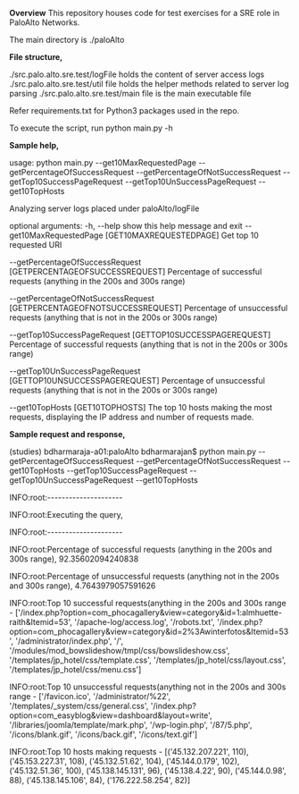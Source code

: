 <b>Overview</b>
This repository houses code for test exercises for a SRE role in PaloAlto Networks.

The main directory is
./paloAlto

<b>File structure,</b>

./src.palo.alto.sre.test/logFile holds the content of server access logs
./src.palo.alto.sre.test/util file holds the helper methods related to server log parsing
./src.palo.alto.sre.test/main file is the main executable file

Refer requirements.txt for Python3 packages used in the repo.

To execute the script, run  python main.py -h

<b>Sample help,</b>

usage: python main.py --get10MaxRequestedPage --getPercentageOfSuccessRequest --getPercentageOfNotSuccessRequest --getTop10SuccessPageRequest --getTop10UnSuccessPageRequest --get10TopHosts

Analyzing server logs placed under paloAlto/logFile


optional arguments:
  -h, --help            show this help message and exit
  --get10MaxRequestedPage [GET10MAXREQUESTEDPAGE]
                        Get top 10 requested URI
												
  --getPercentageOfSuccessRequest [GETPERCENTAGEOFSUCCESSREQUEST]
                        Percentage of successful requests (anything in the 200s and 300s range)
												
  --getPercentageOfNotSuccessRequest [GETPERCENTAGEOFNOTSUCCESSREQUEST]
                        Percentage of unsuccessful requests (anything that is not in the 200s or 300s range)
												
  --getTop10SuccessPageRequest [GETTOP10SUCCESSPAGEREQUEST]
                        Percentage of successful requests (anything that is not in the 200s or 300s range)
												
  --getTop10UnSuccessPageRequest [GETTOP10UNSUCCESSPAGEREQUEST]
                        Percentage of unsuccessful requests (anything that is not in the 200s or 300s range)
												
  --get10TopHosts [GET10TOPHOSTS]
                        The top 10 hosts making the most requests, displaying the IP address and number of requests made.
												
<b>Sample request and response,</b>

(studies) bdharmaraja-a01:paloAlto bdharmarajan$ python main.py --getPercentageOfSuccessRequest --getPercentageOfNotSuccessRequest --get10TopHosts  --getTop10SuccessPageRequest --getTop10UnSuccessPageRequest --get10TopHosts

INFO:root:---------------------

INFO:root:Executing the query,

INFO:root:---------------------

INFO:root:Percentage of successful requests (anything in the 200s and 300s range),
92.35602094240838

INFO:root:Percentage of unsuccessful requests (anything not in the 200s and 300s range),
4.7643979057591626

INFO:root:Top 10 successful requests(anything in the 200s and 300s range - 
['/index.php?option=com_phocagallery&view=category&id=1:almhuette-raith&Itemid=53', '/apache-log/access.log', '/robots.txt', '/index.php?option=com_phocagallery&view=category&id=2%3Awinterfotos&Itemid=53', '/administrator/index.php', '/', '/modules/mod_bowslideshow/tmpl/css/bowslideshow.css', '/templates/jp_hotel/css/template.css', '/templates/jp_hotel/css/layout.css', '/templates/jp_hotel/css/menu.css']

INFO:root:Top 10 unsuccessful requests(anything not in the 200s and 300s range - 
['/favicon.ico', '/administrator/%22', '/templates/_system/css/general.css', '/index.php?option=com_easyblog&view=dashboard&layout=write', '/libraries/joomla/template/mark.php', '/wp-login.php', '/87/5.php', '/icons/blank.gif', '/icons/back.gif', '/icons/text.gif']

INFO:root:Top 10 hosts making requests - 
[('45.132.207.221', 110), ('45.153.227.31', 108), ('45.132.51.62', 104), ('45.144.0.179', 102), ('45.132.51.36', 100), ('45.138.145.131', 96), ('45.138.4.22', 90), ('45.144.0.98', 88), ('45.138.145.106', 84), ('176.222.58.254', 82)]

